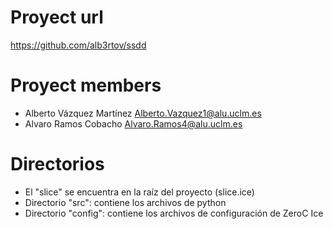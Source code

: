 # Proyect url 
https://github.com/alb3rtov/ssdd

# Proyect members
- Alberto Vázquez Martínez <Alberto.Vazquez1@alu.uclm.es>
- Alvaro Ramos Cobacho <Alvaro.Ramos4@alu.uclm.es>

# Directorios
- El "slice" se encuentra en la raíz del proyecto (slice.ice)
- Directorio "src": contiene los archivos de python
- Directorio "config": contiene los archivos de configuración de ZeroC Ice


